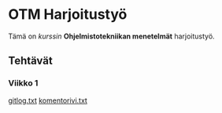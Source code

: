 # OTM Harjoitustyö

Tämä on *kurssin* **Ohjelmistotekniikan menetelmät** harjoitustyö.

## Tehtävät

### Viikko 1
[gitlog.txt](https://github.com/sivosam/otm-harjoitustyo/blob/master/laskarit/viikko1/gitlog.txt)
[komentorivi.txt](https://github.com/sivosam/otm-harjoitustyo/blob/master/laskarit/viikko1/komentorivi.txt)
